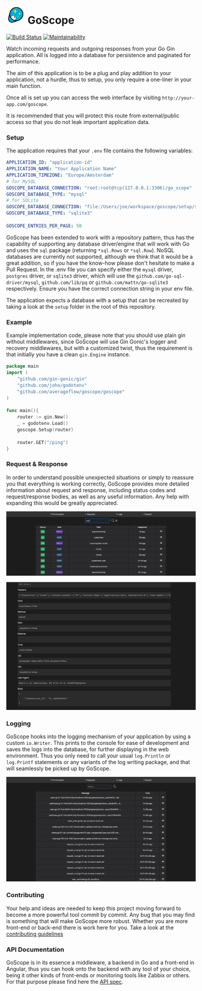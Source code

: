 # <img src="frontend/src/assets/logo.svg" alt=" " width="50" height="50"/> GoScope

[![Build Status](https://travis-ci.com/averageflow/goscope.svg?branch=master)](https://travis-ci.com/averageflow/goscope)
[![Maintainability](https://api.codeclimate.com/v1/badges/465ff63fcadad83c6aa3/maintainability)](https://codeclimate.com/github/averageflow/goscope/maintainability)

Watch incoming requests and outgoing responses from your Go Gin application. All is logged into a database for persistence and paginated for performance.

The aim of this application is to be a plug and play addition to your application, not a hurdle, thus to setup, you only require a one-liner in your main function.

Once all is set up you can access the web interface by visiting `http://your-app.com/goscope`. 

It is recommended that you will protect this route from external/public access so that you do not leak important application data.

### Setup


The application requires that your `.env` file contains the following variables:

```yaml
APPLICATION_ID: "application-id"
APPLICATION_NAME: "Your Application Name"
APPLICATION_TIMEZONE: "Europe/Amsterdam"
# for MySQL
GOSCOPE_DATABASE_CONNECTION: "root:root@tcp(127.0.0.1:3306)/go_scope"  
GOSCOPE_DATABASE_TYPE: "mysql"
# for SQLite
GOSCOPE_DATABASE_CONNECTION: "file:/Users/joe/workspace/goscope/setup/sqlite.sqlite" 
GOSCOPE_DATABASE_TYPE: "sqlite3"

GOSCOPE_ENTRIES_PER_PAGE: 50
```

GoScope has been extended to work with a repository pattern, thus has the capability of supporting any database driver/engine that will work with Go and uses the `sql` package (returning `*sql.Rows` or `*sql.Row`). 
NoSQL databases are currently not supported, although we think that it would be a great addition, so if you have the know-how please don't hesitate to make a Pull Request.
In the .env file you can specify either the `mysql` driver, `postgres` driver, or `sqlite3` driver, which will use the `github.com/go-sql-driver/mysql`, `github.com/lib/pq` or `github.com/mattn/go-sqlite3` respectively. Ensure you have the correct connection string in your env file.

The application expects a database with a setup that can be recreated by taking a look at the `setup` folder in the root of this repository.

### Example
Example implementation code, please note that you should use plain gin without middlewares, since GoScope will use Gin Gonic's logger and recovery middlewares, but with a customized twist, thus the requirement is that initially you have a clean `gin.Engine` instance.

```go
package main
import (
    "github.com/gin-gonic/gin"
    "github.com/joho/godotenv"
    "github.com/averageflow/goscope/goscope"
)

func main(){
    router := gin.New()
    _ = godotenv.Load()
    goscope.Setup(router)
    
    router.GET("/ping")
}
```

### Request & Response

In order to understand possible unexpected situations or simply to reassure you that everything is working correctly, GoScope provides more detailed information about request and response, including status codes and request/response bodies, as well as any useful information. Any help with expanding this would be greatly appreciated.

![GoScope Dashboard](https://raw.githubusercontent.com/averageflow/goscope/master/showcase/0.png)

![GoScope Dashboard](https://raw.githubusercontent.com/averageflow/goscope/master/showcase/1.png)

### Logging

GoScope hooks into the logging mechanism of your application by using a custom `io.Writer`. 
This prints to the console for ease of development and saves the logs into the database, for further displaying in the web environment.
Thus you only need to call your usual `log.Println` or `log.Printf` statements or any variants of the log writing package, and that will seamlessly be picked up by GoScope.

![GoScope Dashboard](https://raw.githubusercontent.com/averageflow/goscope/master/showcase/2.png)

### Contributing

Your help and ideas are needed to keep this project moving forward to become a more powerful tool commit by commit. Any bug that you may find is something that will make GoScope more robust. Whether you are more front-end or back-end there is work here for you. Take a look at the [contributing guidelines](CONTRIBUTING.md)

### API Documentation

GoScope is in its essence a middleware, a backend in Go and a front-end in Angular, thus you can hook onto the backend with any tool of your choice, being it other kinds of front-ends or monitoring tools like Zabbix or others. 
For that purpose please find here the [API spec](SPEC-API.md).
  


